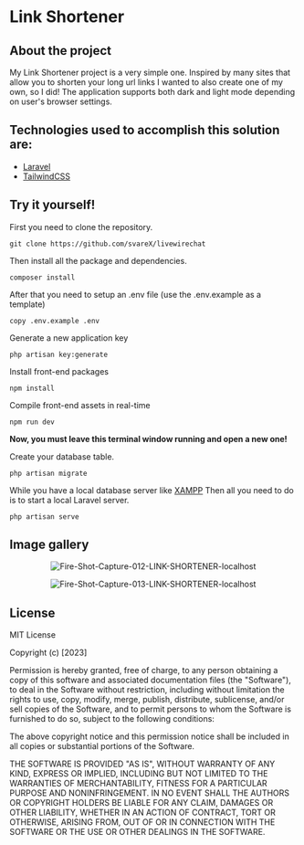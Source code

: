 ﻿


# Link Shortener

## About the project 
My Link Shortener project is a very simple one. Inspired by many sites that allow you to shorten your long url links I wanted to also create one of my own, so I did! The application supports both dark and light mode depending on user's browser settings.

## Technologies used to accomplish this solution are:

 - [Laravel](https://laravel.com/)
 - [TailwindCSS](https://tailwindcss.com/)
 
## Try it yourself!
First you need to clone the repository.

    git clone https://github.com/svareX/livewirechat

Then install all the package and dependencies.

    composer install

After that you need to setup an .env file (use the .env.example as a template)

    copy .env.example .env



Generate a new application key

    php artisan key:generate
 
 Install front-end packages

    npm install

 Compile front-end assets in real-time

    npm run dev
       
**Now, you must leave this terminal window running and open a new one!**
<p>Create your database table.</p>

    php artisan migrate


While you have a local database server like [XAMPP](https://www.apachefriends.org/)
Then all you need to do is to start a local Laravel server.

    php artisan serve

## Image gallery

<p align="center">
<img src="https://i.ibb.co/VMp8VWy/Fire-Shot-Capture-012-LINK-SHORTENER-localhost.png" alt="Fire-Shot-Capture-012-LINK-SHORTENER-localhost">
</p>

<p align="center">
<img src="https://i.ibb.co/hdnYhXy/Fire-Shot-Capture-013-LINK-SHORTENER-localhost.png" alt="Fire-Shot-Capture-013-LINK-SHORTENER-localhost">
</p>

## License
MIT License

Copyright (c) [2023]

Permission is hereby granted, free of charge, to any person obtaining a copy
of this software and associated documentation files (the "Software"), to deal
in the Software without restriction, including without limitation the rights
to use, copy, modify, merge, publish, distribute, sublicense, and/or sell
copies of the Software, and to permit persons to whom the Software is
furnished to do so, subject to the following conditions:

The above copyright notice and this permission notice shall be included in all
copies or substantial portions of the Software.

THE SOFTWARE IS PROVIDED "AS IS", WITHOUT WARRANTY OF ANY KIND, EXPRESS OR
IMPLIED, INCLUDING BUT NOT LIMITED TO THE WARRANTIES OF MERCHANTABILITY,
FITNESS FOR A PARTICULAR PURPOSE AND NONINFRINGEMENT. IN NO EVENT SHALL THE
AUTHORS OR COPYRIGHT HOLDERS BE LIABLE FOR ANY CLAIM, DAMAGES OR OTHER
LIABILITY, WHETHER IN AN ACTION OF CONTRACT, TORT OR OTHERWISE, ARISING FROM,
OUT OF OR IN CONNECTION WITH THE SOFTWARE OR THE USE OR OTHER DEALINGS IN THE
SOFTWARE.
